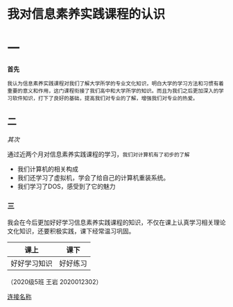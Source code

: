 #       我对信息素养实践课程的认识 

# 一

 **首先**

```我认为信息素养实践课程对我们了解我们所学的专业文化知识，衔接高中与大学学习有重要作用与意义。通过上这门课程，我们对计算机，对我们的专业有了初步的认识，这为我们之后更加深入的学习专业文化知识奠定了良好的基础。信息素养实践课程增加了我们对我们所学的专业文化知识的学习兴趣与学习欲望，让我们爱上信息素养，爱上软件行业。
我认为信息素养实践课程对我们了解大学所学的专业文化知识，明白大学的学习方法和习惯有着重要的意义和作用，这门课程衔接了我们高中和大学所学的知识。而且为我们之后更加深入的学习软件知识，打下了良好的基础，提高我们对专业的了解，增强我们对专业的热爱。
```

## 二

*其次*

通过近两个月对信息素养实践课程的学习，`我们对计算机有了初步的了解`

* 我们计算机的相关构成
* 我们还学习了虚拟机，学会了给自己的计算机重装系统。
* 我们学习了DOS，感受到了它的魅力

### 三

我会在今后更加好好学习信息素养实践课程的知识，不仅在课上认真学习相关理论文化知识，还要积极实践，课下经常温习巩固。

| 课上         | 课下     |
| ------------ | -------- |
| 好好学习知识 | 好好练习 |



（2020级5班  王岩   2020012302）

[连接名称](https://github.com/WY668/1024)





